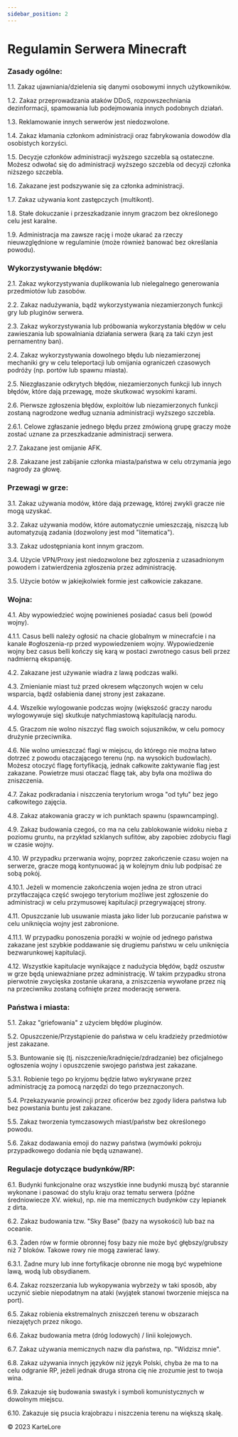 ```yaml
---
sidebar_position: 2
---
```


# Regulamin Serwera Minecraft

### Zasady ogólne:
1.1. Zakaz ujawniania/dzielenia się danymi osobowymi innych użytkowników.

1.2. Zakaz przeprowadzania ataków DDoS, rozpowszechniania dezinformacji, spamowania lub podejmowania innych podobnych działań.

1.3. Reklamowanie innych serwerów jest niedozwolone.

1.4. Zakaz kłamania członkom administracji oraz fabrykowania dowodów dla osobistych korzyści.

1.5. Decyzje członków administracji wyższego szczebla są ostateczne. Możesz odwołać się do administracji wyższego szczebla od decyzji członka niższego szczebla.

1.6. Zakazane jest podszywanie się za członka administracji.

1.7. Zakaz używania kont zastępczych (multikont).

1.8. Stałe dokuczanie i przeszkadzanie innym graczom bez określonego celu jest karalne.

1.9. Administracja ma zawsze rację i może ukarać za rzeczy nieuwzględnione w regulaminie (może również banować bez określania powodu).

### Wykorzystywanie błędów:
2.1. Zakaz wykorzystywania duplikowania lub nielegalnego generowania przedmiotów lub zasobów.

2.2. Zakaz nadużywania, bądź wykorzystywania niezamierzonych funkcji gry lub pluginów serwera.

2.3. Zakaz wykorzystywania lub próbowania wykorzystania błędów w celu zawieszania lub spowalniania działania serwera (karą za taki czyn jest pernamentny ban).

2.4. Zakaz wykorzystywania dowolnego błędu lub niezamierzonej mechaniki gry w celu teleportacji lub omijania ograniczeń czasowych podróży (np. portów lub spawnu miasta).

2.5. Niezgłaszanie odkrytych błędów, niezamierzonych funkcji lub innych błędów, które dają przewagę, może skutkować wysokimi karami.

2.6. Pierwsze zgłoszenia błędów, exploitów lub niezamierzonych funkcji zostaną nagrodzone według uznania administracji wyższego szczebla.

2.6.1. Celowe zgłaszanie jednego błędu przez zmówioną grupę graczy może zostać uznane za przeszkadzanie administracji serwera.

2.7. Zakazane jest omijanie AFK.

2.8. Zakazane jest zabijanie członka miasta/państwa w celu otrzymania jego nagrody za głowę.

### Przewagi w grze:
3.1. Zakaz używania modów, które dają przewagę, której zwykli gracze nie mogą uzyskać.

3.2. Zakaz używania modów, które automatycznie umieszczają, niszczą lub automatyzują zadania (dozwolony jest mod "litematica").

3.3. Zakaz udostępniania kont innym graczom.

3.4. Użycie VPN/Proxy jest niedozwolone bez zgłoszenia z uzasadnionym powodem i zatwierdzenia zgłoszenia przez administrację.

3.5. Użycie botów w jakiejkolwiek formie jest całkowicie zakazane.

### Wojna:
4.1. Aby wypowiedzieć wojnę powinieneś posiadać casus beli (powód wojny).

4.1.1. Casus belli należy ogłosić na chacie globalnym w minecrafcie i na kanale #ogłoszenia-rp przed wypowiedzeniem wojny. Wypowiedzenie wojny bez casus belli kończy się karą w postaci zwrotnego casus beli przez nadmierną ekspansję.

4.2. Zakazane jest używanie wiadra z lawą podczas walki.

4.3. Zmienianie miast tuż przed okresem włączonych wojen w celu wsparcia, bądź osłabienia danej strony jest zakazane. 

4.4. Wszelkie wylogowanie podczas wojny (większość graczy narodu wylogowywuje się) skutkuje natychmiastową kapitulacją narodu.

4.5. Graczom nie wolno niszczyć flag swoich sojuszników, w celu pomocy drużynie przeciwnika.

4.6. Nie wolno umieszczać flagi w miejscu, do którego nie można łatwo dotrzeć z powodu otaczającego terenu (np. na wysokich budowlach). Możesz otoczyć flagę fortyfikacją, jednak całkowite zaktywanie flag jest zakazane. Powietrze musi otaczać flagę tak, aby była ona możliwa do zniszczenia.

4.7. Zakaz podkradania i niszczenia terytorium wroga "od tyłu" bez jego całkowitego zajęcia.

4.8. Zakaz atakowania graczy w ich punktach spawnu (spawncamping).

4.9. Zakaz budowania czegoś, co ma na celu zablokowanie widoku nieba z poziomu gruntu, na przykład szklanych sufitów, aby zapobiec zdobyciu flagi w czasie wojny.

4.10. W przypadku przerwania wojny, poprzez zakończenie czasu wojen na serwerze, gracze mogą kontynuować ją w kolejnym dniu lub podpisać ze sobą pokój.

4.10.1. Jeżeli w momencie zakończenia wojen jedna ze stron utraci przytłaczająca część swojego terytorium możliwe jest zgłoszenie do administracji w celu przymusowej kapitulacji przegrywającej strony.

4.11. Opuszczanie lub usuwanie miasta jako lider lub porzucanie państwa w celu uniknięcia wojny jest zabronione.

4.11.1. W przypadku ponoszenia porażki w wojnie od jednego państwa zakazane jest szybkie poddawanie się drugiemu państwu w celu uniknięcia bezwarunkowej kapitulacji.

4.12. Wszystkie kapitulacje wynikające z nadużycia błędów, bądź oszustw w grze będą unieważniane przez administrację. W takim przypadku strona pierwotnie zwycięska zostanie ukarana, a zniszczenia wywołane przez nią na przeciwniku zostaną cofnięte przez moderację serwera.

### Państwa i miasta:
5.1. Zakaz "griefowania" z użyciem błędów pluginów.

5.2. Opuszczenie/Przystąpienie do państwa w celu kradzieży przedmiotów jest zakazane.

5.3. Buntowanie się (tj. niszczenie/kradnięcie/zdradzanie) bez oficjalnego ogłoszenia wojny i opuszczenie swojego państwa jest zakazane.

5.3.1. Robienie tego po kryjomu będzie łatwo wykrywane przez administrację za pomocą narzędzi do tego przeznaczonych.

5.4. Przekazywanie prowincji przez oficerów bez zgody lidera państwa lub bez powstania buntu jest zakazane.

5.5. Zakaz tworzenia tymczasowych miast/państw bez określonego powodu.

5.6. Zakaz dodawania emoji do nazwy państwa (wymówki pokroju przypadkowego dodania nie będą uznawane).


### Regulacje dotyczące budynków/RP:

6.1. Budynki funkcjonalne oraz wszystkie inne budynki muszą być starannie wykonane i pasować do stylu kraju oraz tematu serwera (późne średniowiecze XV. wieku), np. nie ma memicznych budynków czy lepianek z dirta.

6.2. Zakaz budowania tzw. "Sky Base" (bazy na wysokości) lub baz na oceanie.

6.3. Żaden rów w formie obronnej fosy bazy nie może być głębszy/grubszy niż 7 bloków. Takowe rowy nie mogą zawierać lawy. 

6.3.1. Żadne mury lub inne fortyfikacje obronne nie mogą być wypełnione lawą, wodą lub obsydianem.

6.4. Zakaz rozszerzania lub wykopywania wybrzeży w taki sposób, aby uczynić siebie niepodatnym na ataki (wyjątek stanowi tworzenie miejsca na port).

6.5. Zakaz robienia ekstremalnych zniszczeń terenu w obszarach niezajętych przez nikogo.

6.6. Zakaz budowania metra (dróg lodowych) / linii kolejowych.

6.7. Zakaz używania memicznych nazw dla państwa, np. "Widzisz mnie".

6.8. Zakaz używania innych języków niż język Polski, chyba że ma to na celu odgranie RP, jeżeli jednak druga strona cię nie zrozumie jest to twoja wina.

6.9. Zakazuje się budowania swastyk i symboli komunistycznych w dowolnym miejscu.

6.10. Zakazuje się psucia krajobrazu i niszczenia terenu na większą skalę.


©️ 2023 KarteLore

